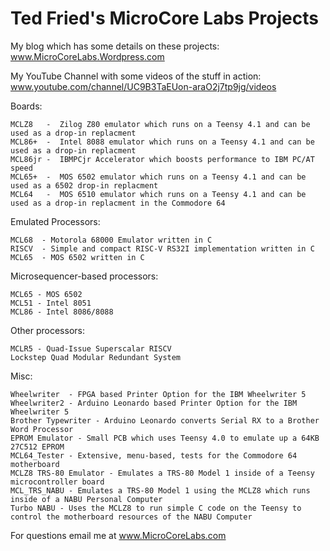 # Ted Fried's MicroCore Labs Projects

My blog which has some details on these projects: www.MicroCoreLabs.Wordpress.com

My YouTube Channel with some videos of the stuff in action: www.youtube.com/channel/UC9B3TaEUon-araO2j7tp9jg/videos


Boards:

	MCLZ8   -  Zilog Z80 emulator which runs on a Teensy 4.1 and can be used as a drop-in replacment 
	MCL86+  -  Intel 8088 emulator which runs on a Teensy 4.1 and can be used as a drop-in replacment 
	MCL86jr -  IBMPCjr Accelerator which boosts performance to IBM PC/AT speed
    MCL65+  -  MOS 6502 emulator which runs on a Teensy 4.1 and can be used as a 6502 drop-in replacment
	MCL64   -  MOS 6510 emulator which runs on a Teensy 4.1 and can be used as a drop-in replacment in the Commodore 64

	
Emulated Processors:

	MCL68  - Motorola 68000 Emulator written in C
    RISCV  - Simple and compact RISC-V RS32I implementation written in C
    MCL65  - MOS 6502 written in C


Microsequencer-based processors: 

    MCL65 - MOS 6502 
    MCL51 - Intel 8051
    MCL86 - Intel 8086/8088
    
Other processors:

    MCLR5 - Quad-Issue Superscalar RISCV
    Lockstep Quad Modular Redundant System 
    
Misc:

    Wheelwriter  - FPGA based Printer Option for the IBM Wheelwriter 5
    Wheelwriter2 - Arduino Leonardo based Printer Option for the IBM Wheelwriter 5
	Brother Typewriter - Arduino Leonardo converts Serial RX to a Brother Word Processor
	EPROM Emulator - Small PCB which uses Teensy 4.0 to emulate up a 64KB 27C512 EPROM
	MCL64_Tester - Extensive, menu-based, tests for the Commodore 64 motherboard
	MCLZ8 TRS-80 Emulator - Emulates a TRS-80 Model 1 inside of a Teensy microcontroller board
	MCL_TRS_NABU - Emulates a TRS-80 Model 1 using the MCLZ8 which runs inside of a NABU Personal Computer
	Turbo NABU - Uses the MCLZ8 to run simple C code on the Teensy to control the motherboard resources of the NABU Computer
    
        
For questions email me at www.MicroCoreLabs.com
